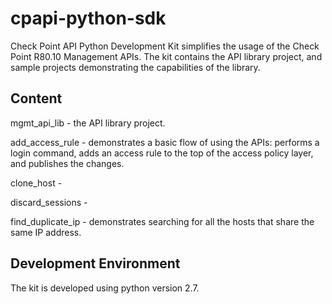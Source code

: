 # cpapi-python-sdk
Check Point API Python Development Kit simplifies the usage of the Check Point R80.10 Management APIs. The kit contains the API library project, and sample projects demonstrating the capabilities of the library.

## Content
mgmt_api_lib - the API library project.

add_access_rule - demonstrates a basic flow of using the APIs: performs a login command, adds an access rule to the top of the access policy layer, and publishes the changes.

clone_host - 

discard_sessions - 

find_duplicate_ip - demonstrates searching for all the hosts that share the same IP address.

## Development Environment
The kit is developed using python version 2.7.
